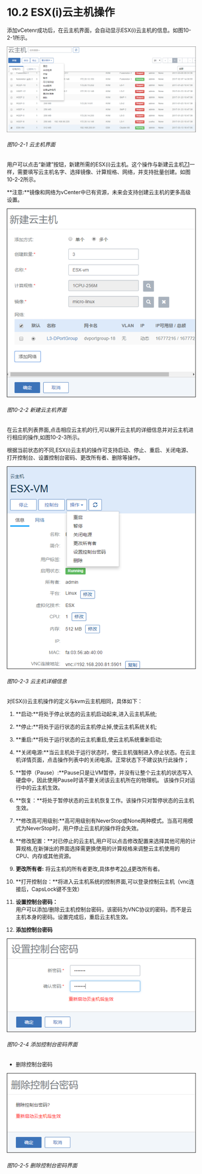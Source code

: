 # 10.2 ESX\(i\)云主机操作

添加vCetenr成功后，在云主机界面，会自动显示ESX\(i\)云主机的信息。如图10-2-1所示。

![png](../images/10-2-1.png "图10-2-1 云主机界面")

###### 图10-2-1 云主机界面

用户可以点击“新建”按钮，新建所需的ESX\(i\)云主机。这个操作与新建云主机[7.1](/VM/new-vm.md)一样，需要填写云主机名字、选择镜像、计算规格、网络，并支持批量创建。如图10-2-2所示。

**注意:**镜像和网络为vCenter中已有资源，未来会支持创建云主机的更多高级设置。

![png](../images/10-2-2.png "图10-2-2 新建云主机界面")

###### 图10-2-2 新建云主机界面

在云主机列表界面,点击相应云主机的行,可以展开云主机的详细信息并对云主机进行相应的操作,如图10-2-3所示。

根据当前状态的不同,ESX\(i\)云主机的操作可支持启动、停止、重启、关闭电源、打开控制台、设置控制台密码、更改所有者、删除等操作。

![png](../images/10-2-3.png "图10-2-3 新建云主机界面")

###### 图10-2-3 云主机详细信息

对ESX\(i\)云主机操作的定义与kvm云主机相同，具体如下：

1. **启动:**将处于停止状态的云主机启动起来,进入云主机系统;

2. **停止:**将处于运行状态的云主机停止掉,使云主机系统关机;

3. **重启:**将处于运行状态的云主机重启,使云主机系统重新启动;

4. **关闭电源:**当云主机处于运行状态时，使云主机强制进入停止状态。在云主机详情页面，点击操作列表中的关闭电源。正常状态下不建议执行此操作；

5. **暂停（Pause）:**Pause只是让VM暂停，并没有让整个云主机的状态写入硬盘中，因此使用Pause时请不要关闭该云主机所在的物理机。 该操作只对运行中的云主机生效。

6. **恢复：**将处于暂停状态的云主机恢复工作。该操作只对暂停状态的云主机生效。

7. **修改高可用级别:**高可用级别有NeverStop或None两种模式。当高可用模式为NeverStop时，用户停止云主机的操作将会失效。

8. **修改配置：**对已停止的云主机,用户可以点击修改配置来选择其他可用的计算规格,在新弹出的界面选择需更换使用的计算规格来调整云主机使用的CPU、内存或其他资源。

9. **更改所有者:** 将云主机的所有者更改,具体参考[20.4](/User-MN/change-owner.md)更改所有者。

10. **打开控制台：**将进入云主机系统的控制界面,可以登录控制云主机（vnc连接后，CapsLock键不生效）

11. **设置控制台密码：**  
    用户可以添加/删除云主机控制台密码，该密码为VNC协议的密码，而不是云主机本身的密码。设置完成后，重启云主机生效。

12. **添加控制台密码**


![png](../images/10-2-4.png "图10-2-4 添加控制台密码界面")

###### 图10-2-4 添加控制台密码界面

* 删除控制台密码

![png](../images/10-2-5.png "图10-2-5 删除控制台密码界面")

###### 图10-2-5 删除控制台密码界面




